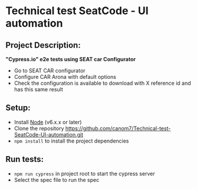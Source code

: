 # Technical test SeatCode - UI automation

## Project Description:
**"Cypress.io" e2e tests using SEAT car Configurator**
* Go to SEAT CAR configurator
* Configure CAR Arona with default options
* Check the configuration is available to download with X reference id and has this same result

## Setup:
* Install [Node](http://nodejs.org) (v6.x.x or later)
* Clone the repository https://github.com/canom7/Technical-test-SeatCode-UI-automation.git
* `npm install` to install the project dependencies

## Run tests:
* `npm run cypress` in project root to start the cypress server
*  Select the spec file to run the spec

